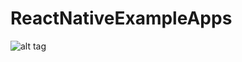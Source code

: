 # ReactNativeExampleApps
![alt tag](https://github.com/DandroidDeveloper/DandroidDeveloper.github.io/blob/master/output.gif)
